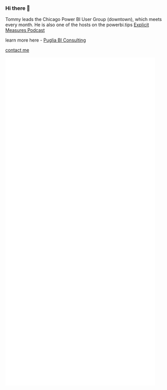 ### Hi there 👋

Tommy leads the Chicago Power BI User Group (downtown), which meets every month. He is also one of the hosts on the powerbi.tips [Explicit Measures Podcast](https://anchor.fm/explicitmeasures)

learn more here - [Puglia BI Consulting](www.pugliabi.com)

[contact me](https://directs.space/6196804)

![Metrics](/github-metrics.svg)

<!--
**pugliathomas/pugliathomas** is a ✨ _special_ ✨ repository because its `README.md` (this file) appears on your GitHub profile.

Here are some ideas to get you started:

- 🔭 I’m currently working on ...
- 🌱 I’m currently learning ...
- 👯 I’m looking to collaborate on ...
- 🤔 I’m looking for help with ...
- 💬 Ask me about ...
- 📫 How to reach me: ...
- 😄 Pronouns: ...
- ⚡ Fun fact: ...
-->
